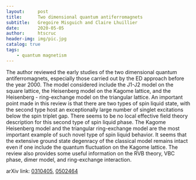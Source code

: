 ```yaml
---
layout:     post
title:      Two dimensional quantum antiferromagnets
subtitle:   Gregoire Misguich and Claire Lhuillier
date:       2020-05-05
author:     htscruc
header-img: img/pic.jpg
catalog: true
tags:
    - quantum magnetism
---
```


The author reviewed the early studies of the two dimensional quantum antiferromagnets, especially those carried out by the ED approach before the year 2000. The model considered include the J1-J2 model on the square lattice, the Heisenberg model on the Kagome lattice, and the Heisenberg - ring-exchange model on the triangular lattice. An important point made in this review is that there are two types of spin liquid state, with the second type host an exceptionally large number of singlet excitations below the spin triplet gap. There seems to be no local effective field theory description for this second type of spin liquid phase. The Kagome Heisenberg model and the triangular ring-exchange model are the most important example of such novel type of spin liquid behavior. It seems that the extensive ground state degenracy of the classical model remains intact even if one include the quantum fluctuation on the Kagome lattice. The review also provides some useful information on the RVB theory, VBC phase, dimer model, and ring-exchange interaction.

arXiv link: [0310405](https://arxiv.org/abs/cond-mat/0310405v2), [0502464](https://arxiv.org/abs/cond-mat/0502464v1)




